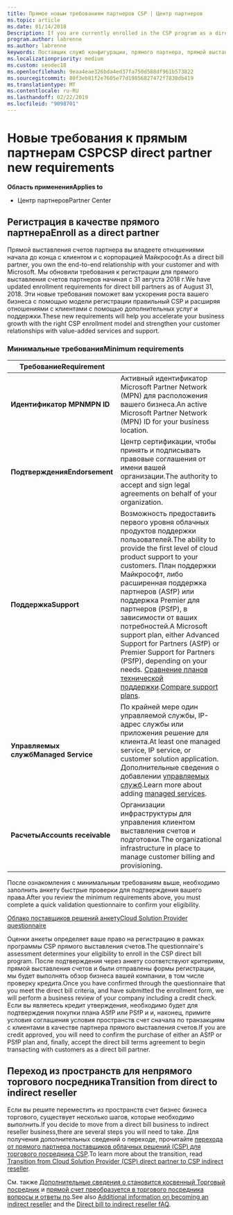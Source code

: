 ```yaml
---
title: Прямое новым требованиям партнеров CSP | Центр партнеров
ms.topic: article
ms.date: 01/14/2018
Description: If you are currently enrolled in the CSP program as a direct partner, you should prepare to meet these updated support and services requirements.
program.author: labrenne
ms.author: labrenne
keywords: Поставщик служб конфигурации, прямого партнера, прямой выставления счетов, требования
ms.localizationpriority: medium
ms.custom: seodec18
ms.openlocfilehash: 9eaa4eae326bda4ed37fa750d588df961b573822
ms.sourcegitcommit: 80f3eb81f2e7605e77d19856827472f7830db419
ms.translationtype: MT
ms.contentlocale: ru-RU
ms.lasthandoff: 02/22/2019
ms.locfileid: "9098701"
---
```

# <a name="csp-direct-partner-new-requirements"></a><span data-ttu-id="8c1ca-103">Новые требования к прямым партнерам CSP</span><span class="sxs-lookup"><span data-stu-id="8c1ca-103">CSP direct partner new requirements</span></span>

**<span data-ttu-id="8c1ca-104">Область применения</span><span class="sxs-lookup"><span data-stu-id="8c1ca-104">Applies to</span></span>**

- <span data-ttu-id="8c1ca-105">Центр партнеров</span><span class="sxs-lookup"><span data-stu-id="8c1ca-105">Partner Center</span></span>

## <a name="enroll-as-a-direct-partner"></a><span data-ttu-id="8c1ca-106">Регистрация в качестве прямого партнера</span><span class="sxs-lookup"><span data-stu-id="8c1ca-106">Enroll as a direct partner</span></span>

<span data-ttu-id="8c1ca-107">Прямой выставления счетов партнера вы владеете отношениями начала до конца с клиентом и с корпорацией Майкрософт.</span><span class="sxs-lookup"><span data-stu-id="8c1ca-107">As a direct bill partner, you own the end-to-end relationship with your customer and with Microsoft.</span></span> <span data-ttu-id="8c1ca-108">Мы обновили требования к регистрации для прямого выставления счетов партнеров начиная с 31 августа 2018 г.</span><span class="sxs-lookup"><span data-stu-id="8c1ca-108">We have updated enrollment requirements for direct bill partners as of August 31, 2018.</span></span> <span data-ttu-id="8c1ca-109">Эти новые требования поможет вам ускорения роста вашего бизнеса с помощью модели регистрации правильный CSP и расширяя отношениями с клиентами с помощью дополнительных услуг и поддержки.</span><span class="sxs-lookup"><span data-stu-id="8c1ca-109">These new requirements will help you accelerate your business growth with the right CSP enrollment model and strengthen your customer relationships with value-added services and support.</span></span> 

### <a name="minimum-requirements"></a><span data-ttu-id="8c1ca-110">Минимальные требования</span><span class="sxs-lookup"><span data-stu-id="8c1ca-110">Minimum requirements</span></span>

|**<span data-ttu-id="8c1ca-111">Требование</span><span class="sxs-lookup"><span data-stu-id="8c1ca-111">Requirement</span></span>**|                             |
|--------------------------------|--------------------------------------------------------------|
|**<span data-ttu-id="8c1ca-112">Идентификатор MPN</span><span class="sxs-lookup"><span data-stu-id="8c1ca-112">MPN ID</span></span>**   |<span data-ttu-id="8c1ca-113">Активный идентификатор Microsoft Partner Network (MPN) для расположения вашего бизнеса.</span><span class="sxs-lookup"><span data-stu-id="8c1ca-113">An active Microsoft Partner Network (MPN) ID for your business location.</span></span>   |
|**<span data-ttu-id="8c1ca-114">Подтверждения</span><span class="sxs-lookup"><span data-stu-id="8c1ca-114">Endorsement</span></span>**   |<span data-ttu-id="8c1ca-115">Центр сертификации, чтобы принять и подписывать правовые соглашения от имени вашей организации.</span><span class="sxs-lookup"><span data-stu-id="8c1ca-115">The authority to accept and sign legal agreements on behalf of your organization.</span></span>|
|**<span data-ttu-id="8c1ca-116">Поддержка</span><span class="sxs-lookup"><span data-stu-id="8c1ca-116">Support</span></span>**  |<span data-ttu-id="8c1ca-117">Возможность предоставить первого уровня облачных продуктов поддержки пользователей.</span><span class="sxs-lookup"><span data-stu-id="8c1ca-117">The ability to provide the first level of cloud product support to your customers.</span></span> <span data-ttu-id="8c1ca-118">План поддержки Майкрософт, либо расширенная поддержка партнеров (ASfP) или поддержка Premier для партнеров (PSfP), в зависимости от ваших потребностей.</span><span class="sxs-lookup"><span data-stu-id="8c1ca-118">A Microsoft support plan, either Advanced Support for Partners (ASfP) or Premier Support for Partners (PSfP), depending on your needs.</span></span> <span data-ttu-id="8c1ca-119">[Сравнение планов технической поддержки](https://partner.microsoft.com/en-US/support/partnersupport).</span><span class="sxs-lookup"><span data-stu-id="8c1ca-119">[Compare support plans](https://partner.microsoft.com/en-US/support/partnersupport).</span></span> |
|**<span data-ttu-id="8c1ca-120">Управляемых служб</span><span class="sxs-lookup"><span data-stu-id="8c1ca-120">Managed Service</span></span>**   |<span data-ttu-id="8c1ca-121">По крайней мере один управляемой службы, IP-адрес службы или приложения решение для клиента.</span><span class="sxs-lookup"><span data-stu-id="8c1ca-121">At least one managed service, IP service, or customer solution application.</span></span> <span data-ttu-id="8c1ca-122">Дополнительные сведения о добавлении [управляемых служб](https://partner.microsoft.com/en-US/business-opportunities/managed-services-provider).</span><span class="sxs-lookup"><span data-stu-id="8c1ca-122">Learn more about adding [managed services](https://partner.microsoft.com/en-US/business-opportunities/managed-services-provider).</span></span>|
|**<span data-ttu-id="8c1ca-123">Расчеты</span><span class="sxs-lookup"><span data-stu-id="8c1ca-123">Accounts receivable</span></span>** |<span data-ttu-id="8c1ca-124">Организации инфраструктуры для управления клиентом выставления счетов и подготовки.</span><span class="sxs-lookup"><span data-stu-id="8c1ca-124">The organizational infrastructure in place to manage customer billing and provisioning.</span></span> 

<span data-ttu-id="8c1ca-125">После ознакомления с минимальным требованиям выше, необходимо заполнить анкету быстрые проверки для подтверждения вашего права.</span><span class="sxs-lookup"><span data-stu-id="8c1ca-125">After you review the minimum requirements above, you must complete a quick validation questionnaire to confirm your eligibility.</span></span> 

[<span data-ttu-id="8c1ca-126">Облако поставщиков решений анкету</span><span class="sxs-lookup"><span data-stu-id="8c1ca-126">Cloud Solution Provider questionnaire</span></span>](https://partner.microsoft.com/cloud-solution-provider/assessment)

<span data-ttu-id="8c1ca-127">Оценки анкеты определяет ваше право на регистрацию в рамках программы CSP прямого выставления счетов.</span><span class="sxs-lookup"><span data-stu-id="8c1ca-127">The questionnaire's assessment determines your eligibility to enroll in the CSP direct bill program.</span></span> <span data-ttu-id="8c1ca-128">После подтверждения через анкету соответствуют критериям, прямой выставления счетов и были отправлены формы регистрации, мы будет выполнять обзор бизнеса вашей компании, в том числе проверку кредита.</span><span class="sxs-lookup"><span data-stu-id="8c1ca-128">Once you have confirmed through the questionnaire that you meet the direct bill criteria, and have submitted the enrollment form, we will perform a business review of your company including a credit check.</span></span> <span data-ttu-id="8c1ca-129">Если вы являетесь кредит утверждения, необходимо будет для подтверждения покупки плана ASfP или PSfP и и, наконец, примите условия соглашения условия пространств счет сначала по транзакциям с клиентами в качестве партнера прямого выставления счетов.</span><span class="sxs-lookup"><span data-stu-id="8c1ca-129">If you are credit approved, you will need to confirm the purchase of either an ASfP or PSfP plan and, finally, accept the direct bill terms agreement to begin transacting with customers as a direct bill partner.</span></span>

## <a name="transition-from-direct-to-indirect-reseller"></a><span data-ttu-id="8c1ca-130">Переход из пространств для непрямого торгового посредника</span><span class="sxs-lookup"><span data-stu-id="8c1ca-130">Transition from direct to indirect reseller</span></span>

<span data-ttu-id="8c1ca-131">Если вы решите переместить из пространств счет бизнес бизнеса торгового, существует несколько шагов, которые необходимо выполнить.</span><span class="sxs-lookup"><span data-stu-id="8c1ca-131">If you decide to move from a direct bill business to indirect reseller business,there are several steps you will need to take.</span></span> <span data-ttu-id="8c1ca-132">Для получения дополнительных сведений о переходе, прочитайте [перехода от прямого партнера поставщиков облачных решений (CSP) для торгового посредника CSP](transition-direct-to-indirect.md).</span><span class="sxs-lookup"><span data-stu-id="8c1ca-132">To learn more about the transition, read [Transition from Cloud Solution Provider (CSP) direct partner to CSP indirect reseller](transition-direct-to-indirect.md).</span></span> 

<span data-ttu-id="8c1ca-133">См. также [Дополнительные сведения о становится косвенный Торговый посредник](https://assetsprod.microsoft.com/csp-directbill-to-indirect-transition.pdf) и [прямой счет преобразуется в торгового посредника вопросы и ответы по](https://assetsprod.microsoft.com/mpn/direct-bill-partner-faq.pdf).</span><span class="sxs-lookup"><span data-stu-id="8c1ca-133">See also [Additional information on becoming an indirect reseller](https://assetsprod.microsoft.com/csp-directbill-to-indirect-transition.pdf) and the [Direct bill to indirect reseller fAQ](https://assetsprod.microsoft.com/mpn/direct-bill-partner-faq.pdf).</span></span>
